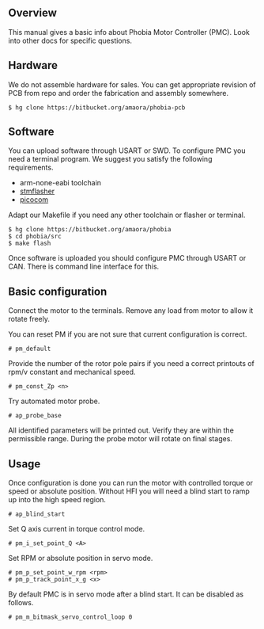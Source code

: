 ## Overview

This manual gives a basic info about Phobia Motor Controller (PMC). Look into
other docs for specific questions.

## Hardware

We do not assemble hardware for sales. You can get appropriate revision of PCB
from repo and order the fabrication and assembly somewhere.

	$ hg clone https://bitbucket.org/amaora/phobia-pcb

## Software

You can upload software through USART or SWD. To configure PMC you need a
terminal program. We suggest you satisfy the following requirements.

* arm-none-eabi toolchain
* [stmflasher](https://bitbucket.org/amaora/stmflasher)
* [picocom](https://github.com/npat-efault/picocom)

Adapt our Makefile if you need any other toolchain or flasher or terminal.

	$ hg clone https://bitbucket.org/amaora/phobia
	$ cd phobia/src
	$ make flash

Once software is uploaded you should configure PMC through USART or CAN. There
is command line interface for this.

## Basic configuration

Connect the motor to the terminals. Remove any load from motor to allow it
rotate freely.

You can reset PM if you are not sure that current configuration is correct.

	# pm_default

Provide the number of the rotor pole pairs if you need a correct printouts of
rpm/v constant and mechanical speed.

	# pm_const_Zp <n>

Try automated motor probe.

	# ap_probe_base

All identified parameters will be printed out. Verify they are within the
permissible range. During the probe motor will rotate on final stages.

## Usage

Once configuration is done you can run the motor with controlled torque or
speed or absolute position. Without HFI you will need a blind start to ramp up
into the high speed region.

	# ap_blind_start

Set Q axis current in torque control mode.

	# pm_i_set_point_Q <A>

Set RPM or absolute position in servo mode.

	# pm_p_set_point_w_rpm <rpm>
	# pm_p_track_point_x_g <x>

By default PMC is in servo mode after a blind start. It can be disabled as
follows.

	# pm_m_bitmask_servo_control_loop 0

